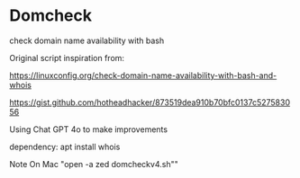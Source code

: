 # Domcheck
check domain name availability with bash

Original script inspiration from:

https://linuxconfig.org/check-domain-name-availability-with-bash-and-whois

https://gist.github.com/hotheadhacker/873519dea910b70bfc0137c527583056

Using Chat GPT 4o to make improvements

dependency: apt install whois

Note On Mac "open -a zed domcheckv4.sh""
